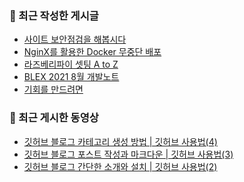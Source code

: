 ### 🔮 최근 작성한 게시글

<!-- BLOG-POST-LIST:START -->
- [사이트 보안점검을 해봅시다](https://blex.me/@baealex/%EB%B3%B4%EC%95%88)
- [NginX를 활용한 Docker 무중단 배포](https://blex.me/@baealex/nginx%EB%A5%BC-%ED%99%9C%EC%9A%A9%ED%95%9C-docker-%EB%AC%B4%EC%A4%91%EB%8B%A8-%EB%B0%B0%ED%8F%AC)
- [라즈베리파이 셋팅 A to Z](https://blex.me/@baealex/%EB%9D%BC%EC%A6%88%EB%B2%A0%EB%A6%AC%ED%8C%8C%EC%9D%B4)
- [BLEX 2021 8월 개발노트](https://blex.me/@baealex/blex-2021-8%EC%9B%94-%EA%B0%9C%EB%B0%9C%EB%85%B8%ED%8A%B8)
- [기회를 만드려면](https://blex.me/@baealex/%EA%B8%B0%ED%9A%8C)
<!-- BLOG-POST-LIST:END -->

### 🍊 최근 게시한 동영상

<!-- YOUTUBE:START -->
- [깃허브 블로그 카테고리 생성 방법 | 깃허브 사용법(4)](https://www.youtube.com/watch?v=5DbL0V_07lE)
- [깃허브 블로그 포스트 작성과 마크다운 | 깃허브 사용법(3)](https://www.youtube.com/watch?v=LyQgkZX2ZaM)
- [깃허브 블로그 간단한 소개와 설치 | 깃허브 사용법(2)](https://www.youtube.com/watch?v=U-tPlM-h4cY)
<!-- YOUTUBE:END -->
